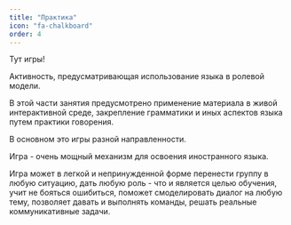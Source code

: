 ```yaml
---
title: "Практика"
icon: "fa-chalkboard"
order: 4
---
```


Тут игры!

Активность, предусматривающая использование языка в ролевой модели.

В этой части занятия предусмотрено применение материала в живой интерактивной среде, закрепление грамматики и иных аспектов языка путем практики говорения.

В основном это игры разной направленности.

Игра - очень мощный механизм для освоения иностранного языка.

Игра может в легкой и непринужденной форме перенести группу в любую ситуацию, дать любую роль - что и является целью обучения, учит не бояться ошибиться, поможет смоделировать диалог на любую тему, позволяет давать и выполнять команды, решать реальные коммуникативные задачи.
